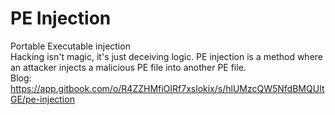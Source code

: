 # PE Injection
Portable Executable injection<br>
Hacking isn't magic, it's just deceiving logic. PE injection is a method where an attacker injects a malicious PE file into another PE file.<br>
Blog: https://app.gitbook.com/o/R4ZZHMfiOIRf7xslokix/s/hlUMzcQW5NfdBMQUItGE/pe-injection
